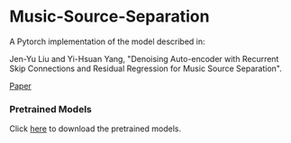 # Music-Source-Separation
A Pytorch implementation of the model described in:

Jen-Yu Liu and Yi-Hsuan Yang, "Denoising Auto-encoder with Recurrent Skip Connections and Residual Regression for Music Source Separation".

[Paper]

### Pretrained Models

Click [here] to download the pretrained models.

[//]:#

   [here]:https://drive.google.com/open?id=19XgD3Iq04E7Hviiub6v430xsWYzil9ow
   [paper]:https://arxiv.org/abs/1807.01898
